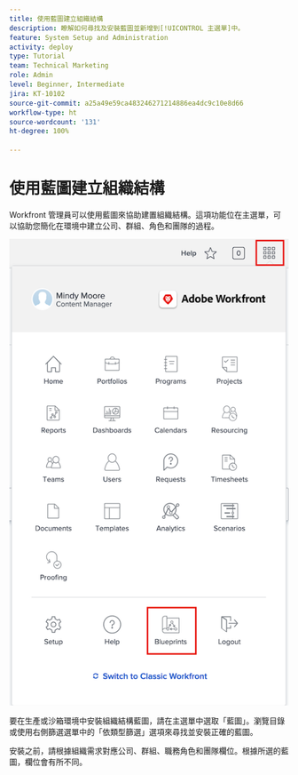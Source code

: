 ```yaml
---
title: 使用藍圖建立組織結構
description: 瞭解如何尋找及安裝藍圖並新增到[!UICONTROL 主選單]中。
feature: System Setup and Administration
activity: deploy
type: Tutorial
team: Technical Marketing
role: Admin
level: Beginner, Intermediate
jira: KT-10102
source-git-commit: a25a49e59ca483246271214886ea4dc9c10e8d66
workflow-type: ht
source-wordcount: '131'
ht-degree: 100%

---
```




# 使用藍圖建立組織結構

Workfront 管理員可以使用藍圖來協助建置組織結構。這項功能位在主選單，可以協助您簡化在環境中建立公司、群組、角色和團隊的過程。

![組織結構與[!UICONTROL 藍圖]](assets/BP_orgstructure_01.png)

要在生產或沙箱環境中安裝組織結構藍圖，請在主選單中選取「藍圖」。瀏覽目錄或使用右側篩選選單中的「依類型篩選」選項來尋找並安裝正確的藍圖。

安裝之前，請根據組織需求對應公司、群組、職務角色和團隊欄位。根據所選的藍圖，欄位會有所不同。

<!--Note: There are two types of Blueprints—Project Template and Organizational Structure. For more information on using blueprints and steps you need to take following installation, refer to the Blueprints articles.-->
